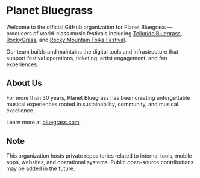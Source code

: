 # Planet Bluegrass

Welcome to the official GitHub organization for Planet Bluegrass — producers of world-class music festivals including [Telluride Bluegrass](https://bluegrass.com/telluride), [RockyGrass](https://bluegrass.com/rockygrass), and [Rocky Mountain Folks Festival](https://bluegrass.com/folks).

Our team builds and maintains the digital tools and infrastructure that support festival operations, ticketing, artist engagement, and fan experiences.

## About Us

For more than 30 years, Planet Bluegrass has been creating unforgettable musical experiences rooted in sustainability, community, and musical excellence.

Learn more at [bluegrass.com](https://bluegrass.com).

## Note

This organization hosts private repositories related to internal tools, mobile apps, websites, and operational systems. Public open-source contributions may be added in the future.
